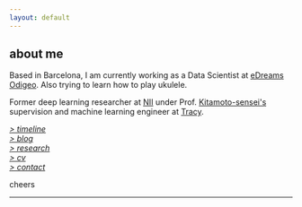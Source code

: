```yaml
---
layout: default
---
```


## about me

Based in Barcelona, I am currently working as a Data Scientist at [eDreams Odigeo](https://www.edreamsodigeo.com/). Also trying to learn how to play ukulele.

Former deep learning researcher at [NII](www.nii.ac.jp/en/) under Prof. [Kitamoto-sensei's](http://www.nii.ac.jp/en/faculty/digital_content/kitamoto_asanobu/) supervision and machine learning engineer at [Tracy](https://www.linkedin.com/company/tracy). 

[*> timeline*](timeline.md) <br/>
[*> blog*](https://medium.com/@lucasrg) <br/>
[*> research*](research.md) <br/>
[*> cv*](cv.md) <br/>
[*> contact*](contact.md)

cheers <i class="fa fa-hand-peace-o" aria-hidden="true"></i>

<hr>
<a href="http://linkedin.com/in/lucasrodes"><i class='fa fa-linkedin'></i></a>
&nbsp;
<a href="http://twitter.com/lucasrodesg"><i class='fa fa-twitter'></i></a>
&nbsp;
<a href="http://github.com/lucasrodes"><i class='fa fa-github'></i></a>
&nbsp;
<a href="https://scholar.google.es/citations?user=5KPcE6QAAAAJ&hl=en"><i class='fa fa-google'></i></a>
